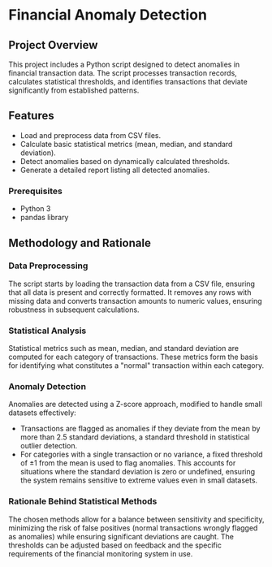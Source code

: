 # Financial Anomaly Detection

## Project Overview
This project includes a Python script designed to detect anomalies in financial transaction data. The script processes transaction records, calculates statistical thresholds, and identifies transactions that deviate significantly from established patterns.

## Features
- Load and preprocess data from CSV files.
- Calculate basic statistical metrics (mean, median, and standard deviation).
- Detect anomalies based on dynamically calculated thresholds.
- Generate a detailed report listing all detected anomalies.


### Prerequisites
- Python 3
- pandas library

## Methodology and Rationale

### Data Preprocessing
The script starts by loading the transaction data from a CSV file, ensuring that all data is present and correctly formatted. It removes any rows with missing data and converts transaction amounts to numeric values, ensuring robustness in subsequent calculations.

### Statistical Analysis
Statistical metrics such as mean, median, and standard deviation are computed for each category of transactions. These metrics form the basis for identifying what constitutes a "normal" transaction within each category.

### Anomaly Detection
Anomalies are detected using a Z-score approach, modified to handle small datasets effectively:
- Transactions are flagged as anomalies if they deviate from the mean by more than 2.5 standard deviations, a standard threshold in statistical outlier detection.
- For categories with a single transaction or no variance, a fixed threshold of ±1 from the mean is used to flag anomalies. This accounts for situations where the standard deviation is zero or undefined, ensuring the system remains sensitive to extreme values even in small datasets.

### Rationale Behind Statistical Methods
The chosen methods allow for a balance between sensitivity and specificity, minimizing the risk of false positives (normal transactions wrongly flagged as anomalies) while ensuring significant deviations are caught. The thresholds can be adjusted based on feedback and the specific requirements of the financial monitoring system in use.


